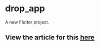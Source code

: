 # drop_app

A new Flutter project.

## View the article for this [here](https://alexrabin.com/projects/flutter-drag-n-drop)
